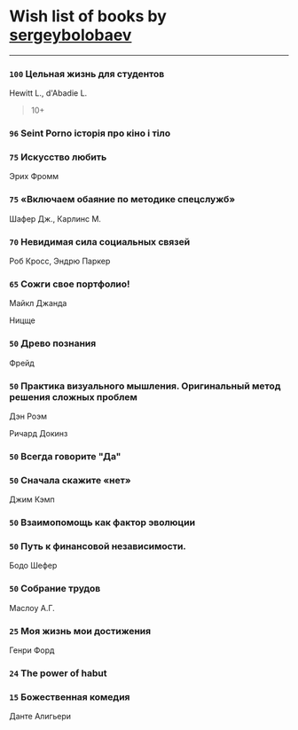 # Wish list of books by [sergeybolobaev](http://vk.com/id37918255)
---

### `100` Цельная жизнь для студентов
Hewitt L., d'Abadie L.
> 10+

### `96` Seint Porno історія про кіно і тіло

### `75` Искусство любить
Эрих Фромм

### `75` «Включаем обаяние по методике спецслужб»
Шафер Дж., Карлинс М.

### `70` Невидимая сила социальных связей
Роб Кросс, Эндрю Паркер

### `65` Сожги свое портфолио!
Майкл Джанда

Ницще

### `50` Древо познания

Фрейд

### `50` Практика визуального мышления. Оригинальный метод решения сложных проблем
Дэн Роэм

Ричард Докинз

### `50` Всегда говорите "Да"

### `50` Сначала скажите «нет»
Джим Кэмп

### `50` Взаимопомощь как фактор эволюции

### `50` Путь к финансовой независимости.
Бодо Шефер

### `50` Собрание трудов
Маслоу А.Г.

### `25` Моя жизнь мои достижения
Генри Форд

### `24` The power of habut

### `15` Божественная комедия
Данте Алигьери

